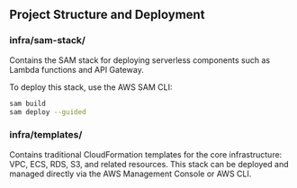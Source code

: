 ## Project Structure and Deployment

### infra/sam-stack/

Contains the SAM stack for deploying serverless components such as Lambda functions and API Gateway.

To deploy this stack, use the AWS SAM CLI:

```bash
sam build
sam deploy --guided
```

### infra/templates/

Contains traditional CloudFormation templates for the core infrastructure: VPC, ECS, RDS, S3, and related resources.
This stack can be deployed and managed directly via the AWS Management Console or AWS CLI.